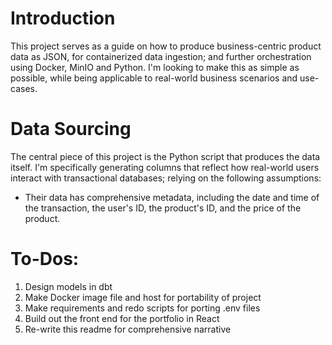 # Introduction

This project serves as a guide on how to produce business-centric product data as JSON, for containerized data ingestion; and further orchestration using Docker, MinIO and Python. I'm looking to make this as simple as possible, while being applicable to real-world business scenarios and use-cases.

# Data Sourcing

The central piece of this project is the Python script that produces the data itself. I'm specifically generating columns that reflect how real-world users interact with transactional databases; relying on the following assumptions:

- Their data has comprehensive metadata, including the date and time of the transaction, the user's ID, the product's ID, and the price of the product.

# To-Dos:
  1. Design models in dbt
  2. Make Docker image file and host for portability of project
  3. Make requirements and redo scripts for porting .env files
  4. Build out the front end for the portfolio in React
  5. Re-write this readme for comprehensive narrative 
